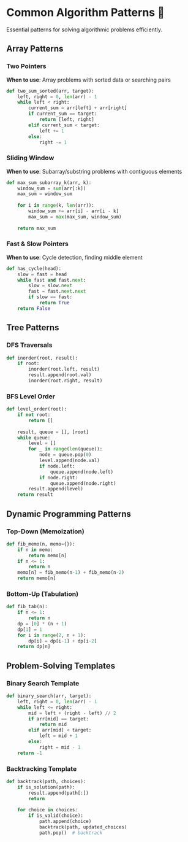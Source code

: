 # Common Algorithm Patterns 🎯

Essential patterns for solving algorithmic problems efficiently.

## Array Patterns

### Two Pointers
**When to use**: Array problems with sorted data or searching pairs
```python
def two_sum_sorted(arr, target):
    left, right = 0, len(arr) - 1
    while left < right:
        current_sum = arr[left] + arr[right]
        if current_sum == target:
            return [left, right]
        elif current_sum < target:
            left += 1
        else:
            right -= 1
```

### Sliding Window
**When to use**: Subarray/substring problems with contiguous elements
```python
def max_sum_subarray_k(arr, k):
    window_sum = sum(arr[:k])
    max_sum = window_sum
    
    for i in range(k, len(arr)):
        window_sum += arr[i] - arr[i - k]
        max_sum = max(max_sum, window_sum)
    
    return max_sum
```

### Fast & Slow Pointers
**When to use**: Cycle detection, finding middle element
```python
def has_cycle(head):
    slow = fast = head
    while fast and fast.next:
        slow = slow.next
        fast = fast.next.next
        if slow == fast:
            return True
    return False
```

## Tree Patterns

### DFS Traversals
```python
def inorder(root, result):
    if root:
        inorder(root.left, result)
        result.append(root.val)
        inorder(root.right, result)
```

### BFS Level Order
```python
def level_order(root):
    if not root:
        return []
    
    result, queue = [], [root]
    while queue:
        level = []
        for _ in range(len(queue)):
            node = queue.pop(0)
            level.append(node.val)
            if node.left:
                queue.append(node.left)
            if node.right:
                queue.append(node.right)
        result.append(level)
    return result
```

## Dynamic Programming Patterns

### Top-Down (Memoization)
```python
def fib_memo(n, memo={}):
    if n in memo:
        return memo[n]
    if n <= 1:
        return n
    memo[n] = fib_memo(n-1) + fib_memo(n-2)
    return memo[n]
```

### Bottom-Up (Tabulation)
```python
def fib_tab(n):
    if n <= 1:
        return n
    dp = [0] * (n + 1)
    dp[1] = 1
    for i in range(2, n + 1):
        dp[i] = dp[i-1] + dp[i-2]
    return dp[n]
```

## Problem-Solving Templates

### Binary Search Template
```python
def binary_search(arr, target):
    left, right = 0, len(arr) - 1
    while left <= right:
        mid = left + (right - left) // 2
        if arr[mid] == target:
            return mid
        elif arr[mid] < target:
            left = mid + 1
        else:
            right = mid - 1
    return -1
```

### Backtracking Template
```python
def backtrack(path, choices):
    if is_solution(path):
        result.append(path[:])
        return
    
    for choice in choices:
        if is_valid(choice):
            path.append(choice)
            backtrack(path, updated_choices)
            path.pop()  # backtrack
```

